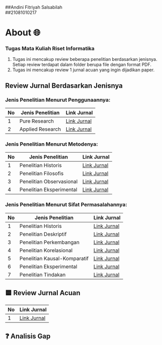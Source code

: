 ##Andini Fitriyah Salsabilah  
##21081010217

# About 🌐
### Tugas Mata Kuliah Riset Informatika
1. Tugas ini mencakup review beberapa penelitian berdasarkan jenisnya. Setiap review terdapat dalam folder berupa file dengan format PDF.
2. Tugas ini mencakup review 1 jurnal acuan yang ingin dijadikan paper.

## Review Jurnal Berdasarkan Jenisnya

### Jenis Penelitian Menurut Penggunaannya:

| No | Jenis Penelitian       | Link Jurnal                                          |
|----|-----------------------|-----------------------------------------------------|
| 1  | Pure Research         | [Link Jurnal](https://doi.org/10.1038/s41377-024-01451-z) |
| 2  | Applied Research      | [Link Jurnal](https://doi.org/10.1007/s00170-023-12864-2)  |

### Jenis Penelitian Menurut Metodenya:

| No | Jenis Penelitian       | Link Jurnal                                          |
|----|-----------------------|-----------------------------------------------------|
| 1  | Penelitian Historis   | [Link Jurnal]()                                     |
| 2  | Penelitian Filosofis   | [Link Jurnal]()                                     |
| 3  | Penelitian Observasional| [Link Jurnal]()                                     |
| 4  | Penelitian Eksperimental| [Link Jurnal]()                                     |

### Jenis Penelitian Menurut Sifat Permasalahannya:

| No | Jenis Penelitian           | Link Jurnal                                          |
|----|---------------------------|-----------------------------------------------------|
| 1  | Penelitian Historis       | [Link Jurnal]()                                     |
| 2  | Penelitian Deskriptif     | [Link Jurnal]()                                     |
| 3  | Penelitian Perkembangan   | [Link Jurnal]()                                     |
| 4  | Penelitian Korelasional   | [Link Jurnal]()                                     |
| 5  | Penelitian Kausal-Komparatif | [Link Jurnal]()                                  |
| 6  | Penelitian Eksperimental   | [Link Jurnal]()                                     |
| 7  | Penelitian Tindakan       | [Link Jurnal]()                                     |

## 🟦 Review Jurnal Acuan

| No | Link Jurnal              |
|----|--------------------------|
| 1  | [Link Jurnal]()          |

## ❓ Analisis Gap
